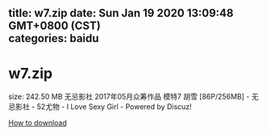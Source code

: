 
title: w7.zip
date: Sun Jan 19 2020 13:09:48 GMT+0800 (CST)    
categories: baidu
---

# w7.zip
size: 242.50 MB
 无忌影社 2017年05月众筹作品 模特7 胡雪 [86P/256MB] - 无忌影社 - 52尤物 - I Love Sexy Girl - Powered by Discuz!
 

[How to download](https://bpcam.bemobtrk.com/go/2ceec3aa-1ca2-46d6-b9ff-aaa5c184517c?jno=66)